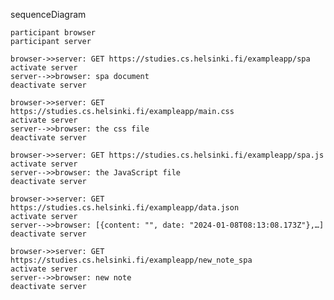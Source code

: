 sequenceDiagram

    participant browser
    participant server

    browser->>server: GET https://studies.cs.helsinki.fi/exampleapp/spa
    activate server
    server-->>browser: spa document
    deactivate server
    
    browser->>server: GET https://studies.cs.helsinki.fi/exampleapp/main.css
    activate server
    server-->>browser: the css file
    deactivate server
    
    browser->>server: GET https://studies.cs.helsinki.fi/exampleapp/spa.js
    activate server
    server-->>browser: the JavaScript file
    deactivate server 

    browser->>server: GET https://studies.cs.helsinki.fi/exampleapp/data.json
    activate server
    server-->>browser: [{content: "", date: "2024-01-08T08:13:08.173Z"},…]
    deactivate server    

    browser->>server: GET https://studies.cs.helsinki.fi/exampleapp/new_note_spa
    activate server
    server-->>browser: new note
    deactivate server
